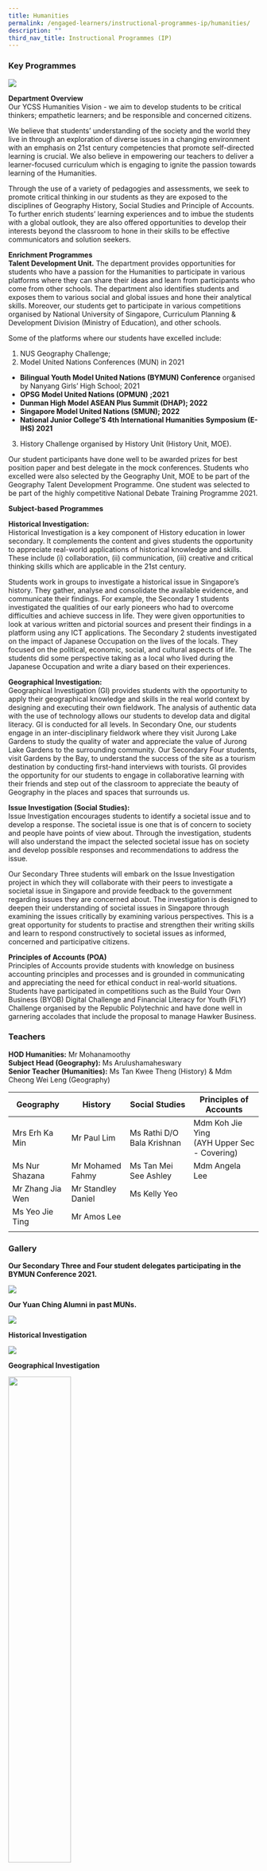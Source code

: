 ```yaml
---
title: Humanities
permalink: /engaged-learners/instructional-programmes-ip/humanities/
description: ""
third_nav_title: Instructional Programmes (IP)
---
```

### Key Programmes

![](/images/Humanities.png)

**Department Overview** <br>
Our YCSS Humanities Vision - we aim to develop students to be critical thinkers; empathetic learners; and be responsible and concerned citizens.  

We believe that students’ understanding of the society and the world they live in through an exploration of diverse issues in a changing environment with an emphasis on 21st century competencies that promote self-directed learning is crucial. We also believe in empowering our teachers to deliver a learner-focused curriculum which is engaging to ignite the passion towards learning of the Humanities.  

Through the use of a variety of pedagogies and assessments, we seek to promote critical thinking in our students as they are exposed to the disciplines of Geography History, Social Studies and Principle of Accounts. To further enrich students’ learning experiences and to imbue the students with a global outlook, they are also offered opportunities to develop their interests beyond the classroom to hone in their skills to be effective communicators and solution seekers.

**Enrichment Programmes** <br>
**Talent Development Unit.** The department provides opportunities for students who have a passion for the Humanities to participate in various platforms where they can share their ideas and learn from participants who come from other schools. The department also identifies students and exposes them to various social and global issues and hone their analytical skills. Moreover, our students get to participate in various competitions organised by National University of Singapore, Curriculum Planning & Development Division (Ministry of Education), and other schools.

Some of the platforms where our students have excelled include:
1.  NUS Geography Challenge;
2.  Model United Nations Conferences (MUN) in 2021
*   **Bilingual Youth Model United Nations (BYMUN) Conference** organised by Nanyang Girls’ High School; 2021
*   **OPSG Model United Nations (OPMUN)** **;2021**
*   **Dunman High Model ASEAN Plus Summit (DHAP); 2022**
*   **Singapore Model United Nations (SMUN); 2022**
*   **National Junior College’S 4th International Humanities Symposium (E-IHS) 2021**

3.  History Challenge organised by History Unit (History Unit, MOE).

Our student participants have done well to be awarded prizes for best position paper and best delegate in the mock conferences. Students who excelled were also selected by the Geography Unit, MOE to be part of the Geography Talent Development Programme. One student was selected to be part of the highly competitive National Debate Training Programme 2021.

**Subject-based Programmes** <br>

**Historical Investigation:** <Br>
Historical Investigation is a key component of History education in lower secondary. It complements the content and gives students the opportunity to appreciate real-world applications of historical knowledge and skills. These include (i) collaboration, (ii) communication, (iii) creative and critical thinking skills which are applicable in the 21st century.

Students work in groups to investigate a historical issue in Singapore’s history. They gather, analyse and consolidate the available evidence, and communicate their findings. For example, the Secondary 1 students investigated the qualities of our early pioneers who had to overcome difficulties and achieve success in life. They were given opportunities to look at various written and pictorial sources and present their findings in a platform using any ICT applications. The Secondary 2 students investigated on the impact of Japanese Occupation on the lives of the locals. They focused on the political, economic, social, and cultural aspects of life. The students did some perspective taking as a local who lived during the Japanese Occupation and write a diary based on their experiences.

**Geographical Investigation:** <br>
Geographical Investigation (GI) provides students with the opportunity to apply their geographical knowledge and skills in the real world context by designing and executing their own fieldwork. The analysis of authentic data with the use of technology allows our students to develop data and digital literacy. GI is conducted for all levels. In Secondary One, our students engage in an inter-disciplinary fieldwork where they visit Jurong Lake Gardens to study the quality of water and appreciate the value of Jurong Lake Gardens to the surrounding community. Our Secondary Four students, visit Gardens by the Bay, to understand the success of the site as a tourism destination by conducting first-hand interviews with tourists. GI provides the opportunity for our students to engage in collaborative learning with their friends and step out of the classroom to appreciate the beauty of Geography in the places and spaces that surrounds us.

**Issue Investigation (Social Studies):** <br>
Issue Investigation encourages students to identify a societal issue and to develop a response. The societal issue is one that is of concern to society and people have points of view about. Through the investigation, students will also understand the impact the selected societal issue has on society and develop possible responses and recommendations to address the issue.

Our Secondary Three students will embark on the Issue Investigation project in which they will collaborate with their peers to investigate a societal issue in Singapore and provide feedback to the government regarding issues they are concerned about. The investigation is designed to deepen their understanding of societal issues in Singapore through examining the issues critically by examining various perspectives. This is a great opportunity for students to practise and strengthen their writing skills and learn to respond constructively to societal issues as informed, concerned and participative citizens.  

**Principles of Accounts (POA)** <br> 
Principles of Accounts provide students with knowledge on business accounting principles and processes and is grounded in communicating and appreciating the need for ethical conduct in real-world situations. Students have participated in competitions such as the Build Your Own Business (BYOB) Digital Challenge and Financial Literacy for Youth (FLY) Challenge organised by the Republic Polytechnic and have done well in garnering accolades that include the proposal to manage Hawker Business.

### Teachers

**HOD Humanities:** Mr Mohanamoothy <br> 
**Subject Head (Geography):** Ms Arulushamaheswary <br>
**Senior Teacher (Humanities):** Ms Tan Kwee Theng (History) & Mdm Cheong Wei Leng (Geography)

| Geography | History | Social Studies | Principles of Accounts |
|---|---|---|---|
| Mrs Erh Ka Min | Mr Paul Lim | Ms Rathi D/O Bala Krishnan | Mdm Koh Jie Ying<br>(AYH Upper Sec - Covering) |
| Ms Nur Shazana | Mr Mohamed Fahmy | Ms Tan Mei See Ashley | Mdm Angela Lee |
| Mr Zhang Jia Wen | Mr Standley Daniel | Ms Kelly Yeo |  |
| Ms Yeo Jie Ting | Mr Amos Lee |  |  |
| | | 

### Gallery

**Our Secondary Three and Four student delegates participating in the BYMUN Conference 2021.**

![](/images/Humanities%201.jpg)

**Our Yuan Ching Alumni in past MUNs.**

![](/images/Humanities%202.jpg)

**Historical Investigation**

![](/images/Humanities%203.jpg)

**Geographical Investigation**

<img src="/images/Sense%20Perch.png" 
    style="width:50%">

Students used a SensePerch, created as part of ALP to study the quality of water at Jurong Lake. The investigation is done by tapping into the skills taught during Science lessons.

![](/images/Humanities-14.png)

**Speakers' Corner** <br>
Selected students facilitate discussions of contemporary issues.

![](/images/Speakers%20Corner.jpg)